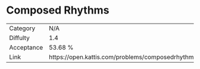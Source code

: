 # Composed Rhythms

<table>
    <tr>
        <td>Category</td>
        <td>N/A</td>
    </tr>
    <tr>
        <td>Diffulty</td>
        <td>1.4</td>
    </tr>
    <tr>
        <td>Acceptance</td>
        <td>53.68 %</td>
    </tr>
    <tr>
        <td>Link</td>
        <td>https://open.kattis.com/problems/composedrhythms</td>
    </tr>
</table>